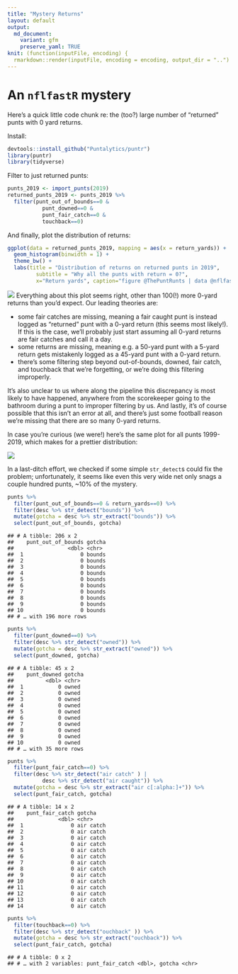 ```yaml
---
title: "Mystery Returns"
layout: default
output:
  md_document:
    variant: gfm
    preserve_yaml: TRUE
knit: (function(inputFile, encoding) {
  rmarkdown::render(inputFile, encoding = encoding, output_dir = "..") })
---
```


# An `nflfastR` mystery

Here’s a quick little code chunk re: the (too?) large number of
“returned” punts with 0 yard returns.

Install:

``` r
devtools::install_github("Puntalytics/puntr")
library(puntr)
library(tidyverse)
```

Filter to just returned punts:

``` r
punts_2019 <- import_punts(2019)
returned_punts_2019 <- punts_2019 %>%
  filter(punt_out_of_bounds==0 &
           punt_downed==0 &
           punt_fair_catch==0 &
           touchback==0)
```

And finally, plot the distribution of returns:

``` r
ggplot(data = returned_punts_2019, mapping = aes(x = return_yards)) +
  geom_histogram(binwidth = 1) +
  theme_bw() +
  labs(title = "Distribution of returns on returned punts in 2019",
         subtitle = "Why all the punts with return = 0?",
         x="Return yards", caption="figure @ThePuntRunts | data @nflfastR")
```

![](../assets/img/Rmarkdown/returndistributions-1.png)<!-- -->
Everything about this plot seems right, other than 100(\!) more 0-yard
returns than you’d expect. Our leading theories are:

  - some fair catches are missing, meaning a fair caught punt is instead
    logged as “returned” punt with a 0-yard return (this seems most
    likely\!). If this is the case, we’ll probably just start assuming
    all 0-yard returns are fair catches and call it a day.  
  - some returns are missing, meaning e.g. a 50-yard punt with a 5-yard
    return gets mistakenly logged as a 45-yard punt with a 0-yard
    return.  
  - there’s some filtering step beyond out-of-bounds, downed, fair
    catch, and touchback that we’re forgetting, or we’re doing this
    filtering improperly.

It’s also unclear to us where along the pipeline this discrepancy is
most likely to have happened, anywhere from the scorekeeper going to the
bathroom during a punt to improper filtering by us. And lastly, it’s of
course possible that this isn’t an error at all, and there’s just some
football reason we’re missing that there are so many 0-yard returns.

In case you’re curious (we were\!) here’s the same plot for all punts
1999-2019, which makes for a prettier distribution:

![](../assets/img/Rmarkdown/returndistributionsallyears-1.png)<!-- -->

In a last-ditch effort, we checked if some simple `str_detect`s could
fix the problem; unfortunately, it seems like even this very wide net
only snags a couple hundred punts, \~10% of the mystery.

``` r
punts %>% 
  filter(punt_out_of_bounds==0 & return_yards==0) %>%
  filter(desc %>% str_detect("bounds")) %>%
  mutate(gotcha = desc %>% str_extract("bounds")) %>%
  select(punt_out_of_bounds, gotcha)
```

    ## # A tibble: 206 x 2
    ##    punt_out_of_bounds gotcha
    ##                 <dbl> <chr> 
    ##  1                  0 bounds
    ##  2                  0 bounds
    ##  3                  0 bounds
    ##  4                  0 bounds
    ##  5                  0 bounds
    ##  6                  0 bounds
    ##  7                  0 bounds
    ##  8                  0 bounds
    ##  9                  0 bounds
    ## 10                  0 bounds
    ## # … with 196 more rows

``` r
punts %>% 
  filter(punt_downed==0) %>%
  filter(desc %>% str_detect("owned")) %>%
  mutate(gotcha = desc %>% str_extract("owned")) %>%
  select(punt_downed, gotcha)
```

    ## # A tibble: 45 x 2
    ##    punt_downed gotcha
    ##          <dbl> <chr> 
    ##  1           0 owned 
    ##  2           0 owned 
    ##  3           0 owned 
    ##  4           0 owned 
    ##  5           0 owned 
    ##  6           0 owned 
    ##  7           0 owned 
    ##  8           0 owned 
    ##  9           0 owned 
    ## 10           0 owned 
    ## # … with 35 more rows

``` r
punts %>% 
  filter(punt_fair_catch==0) %>%
  filter(desc %>% str_detect("air catch" ) | 
           desc %>% str_detect("air caught")) %>%
  mutate(gotcha = desc %>% str_extract("air c[:alpha:]+")) %>%
  select(punt_fair_catch, gotcha)
```

    ## # A tibble: 14 x 2
    ##    punt_fair_catch gotcha   
    ##              <dbl> <chr>    
    ##  1               0 air catch
    ##  2               0 air catch
    ##  3               0 air catch
    ##  4               0 air catch
    ##  5               0 air catch
    ##  6               0 air catch
    ##  7               0 air catch
    ##  8               0 air catch
    ##  9               0 air catch
    ## 10               0 air catch
    ## 11               0 air catch
    ## 12               0 air catch
    ## 13               0 air catch
    ## 14               0 air catch

``` r
punts %>% 
  filter(touchback==0) %>%
  filter(desc %>% str_detect("ouchback" )) %>%
  mutate(gotcha = desc %>% str_extract("ouchback")) %>%
  select(punt_fair_catch, gotcha)
```

    ## # A tibble: 0 x 2
    ## # … with 2 variables: punt_fair_catch <dbl>, gotcha <chr>
